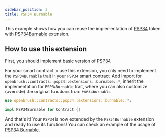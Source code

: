 ```yaml
---
sidebar_position: 3
title: PSP34 Burnable
---
```


This example shows how you can reuse the implementation of [PSP34](https://github.com/727-Ventures/openbrush-contracts/tree/main/contracts/src/token/psp34) token with [PSP34Burnable](https://github.com/727-Ventures/openbrush-contracts/tree/main/contracts/src/token/psp34/extensions/burnable.rs) extension.

## How to use this extension

First, you should implement basic version of [PSP34](/docs/OpenBrush/smart-contracts/PSP34).

For your smart contract to use this extension, you only need to implement the 
`PSP34Burnable` trait in your `PSP34` smart contract. Add import for 
`openbrush::contracts::psp34::extensions::burnable::*`, inherit the 
implementation for `PSP34Burnable` trait, where you can also customize (override) 
the original functions from `PSP34Burnable`.

```rust
use openbrush::contracts::psp34::extensions::burnable::*;

impl PSP34Burnable for Contract {}
```

And that's it! Your `PSP34` is now extended by the `PSP34Burnable` extension and ready to use its functions!
You can check an example of the usage of [PSP34 Burnable](https://github.com/727-Ventures/openbrush-contracts/tree/main/examples/psp34_extensions/burnable).